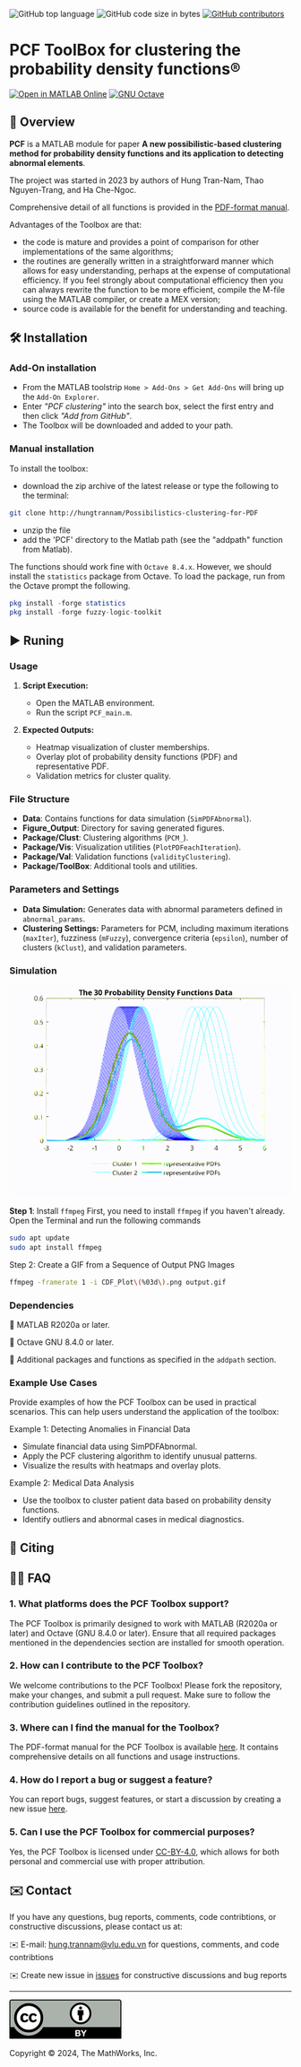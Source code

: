 ![GitHub top language](https://img.shields.io/github/languages/top/hungtrannam/Clustering-for-functionals-data)
![GitHub code size in bytes](https://img.shields.io/github/languages/code-size/hungtrannam/Clustering-for-functionals-data)
[![GitHub contributors](https://img.shields.io/github/contributors/hungtrannam/Clustering-for-functionals-data)](https://github.com/hungtrannam/Clustering-for-functionals-data/graphs/contributors)

# PCF ToolBox for clustering the probability density functions&reg;


[![Open in MATLAB Online](https://www.mathworks.com/images/responsive/global/open-in-matlab-online.svg)](https://matlab.mathworks.com/open/github/v1?repo=UniprJRC/FSDA&project=FSDA.prj)
[![GNU Octave](https://img.shields.io/badge/Powered_by-GNU_Octave-blue.svg)](https://www.gnu.org/software/octave/)


## 🌟 Overview

**PCF** is a MATLAB module for paper **A new possibilistic-based clustering method for probability density functions and its application to detecting abnormal elements**.

The project was started in 2023 by authors of Hung Tran-Nam, Thao Nguyen-Trang, and Ha Che-Ngoc.

Comprehensive detail of all functions is provided in the [PDF-format manual](https://github.com/hungtrannam/Possibilistic-clustering-for-PDF/blob/main/PCF-manual.pdf).


Advantages of the Toolbox are that:

* the code is mature and provides a point of comparison for other implementations of the same algorithms;
* the routines are generally written in a straightforward manner which allows for easy understanding, perhaps at the expense of computational efficiency. If you feel strongly about computational efficiency then you can always rewrite the function to be more efficient, compile the M-file using the MATLAB compiler, or create a MEX version;
* source code is available for the benefit for understanding and teaching.



## 🛠️ Installation

### Add-On installation
* From the MATLAB toolstrip ```Home > Add-Ons > Get Add-Ons``` will bring up the ```Add-On Explorer```.
* Enter *"PCF clustering"* into the search box, select the first entry and then click *"Add from GitHub"*.
* The Toolbox will be downloaded and added to your path.

### Manual installation

To install the toolbox:
* download the zip archive of the latest release or type the following to the terminal:

```sh
git clone http://hungtrannam/Possibilistics-clustering-for-PDF
```

* unzip the file
* add the 'PCF' directory to the Matlab path (see the "addpath" function from Matlab).


The functions should work fine with `Octave 8.4.x`. However, we should install the ```statistics``` package from Octave. To load the package, run from the Octave prompt the following.

```Octave
pkg install -forge statistics
pkg install -forge fuzzy-logic-toolkit
```

## ▶️ Runing

### Usage

1. **Script Execution:**
   - Open the MATLAB environment.
   - Run the script `PCF_main.m`.

2. **Expected Outputs:**
   - Heatmap visualization of cluster memberships.
   - Overlay plot of probability density functions (PDF) and representative PDF.
   - Validation metrics for cluster quality.

### File Structure

- **Data**: Contains functions for data simulation (`SimPDFAbnormal`).
- **Figure_Output**: Directory for saving generated figures.
- **Package/Clust**: Clustering algorithms (`PCM_`).
- **Package/Vis**: Visualization utilities (`PlotPDFeachIteration`).
- **Package/Val**: Validation functions (`validityClustering`).
- **Package/ToolBox**: Additional tools and utilities.

### Parameters and Settings

- **Data Simulation:** Generates data with abnormal parameters defined in `abnormal_params`.
- **Clustering Settings:** Parameters for PCM, including maximum iterations (`maxIter`), fuzziness (`mFuzzy`), convergence criteria (`epsilon`), number of clusters (`kClust`), and validation parameters.

### Simulation

![Description of the GIF](images/output.gif)

**Step 1**: Install `ffmpeg`
First, you need to install `ffmpeg` if you haven't already. Open the Terminal and run the following commands
```sh
sudo apt update
sudo apt install ffmpeg
```
Step 2: Create a GIF from a Sequence of Output PNG Images

```sh
ffmpeg -framerate 1 -i CDF_Plot\(%03d\).png output.gif
```

### Dependencies

🤖 MATLAB R2020a or later.

🤖 Octave GNU 8.4.0 or later.

🤖 Additional packages and functions as specified in the `addpath` section.

### Example Use Cases

Provide examples of how the PCF Toolbox can be used in practical scenarios. This can help users understand the application of the toolbox:

Example 1: Detecting Anomalies in Financial Data

* Simulate financial data using SimPDFAbnormal.
* Apply the PCF clustering algorithm to identify unusual patterns.
* Visualize the results with heatmaps and overlay plots.

Example 2: Medical Data Analysis

* Use the toolbox to cluster patient data based on probability density functions.
* Identify outliers and abnormal cases in medical diagnostics.

## 📖 Citing





## 🙋‍♂️ FAQ

### 1. What platforms does the PCF Toolbox support?

The PCF Toolbox is primarily designed to work with MATLAB (R2020a or later) and Octave (GNU 8.4.0 or later). Ensure that all required packages mentioned in the dependencies section are installed for smooth operation.

### 2. How can I contribute to the PCF Toolbox?

We welcome contributions to the PCF Toolbox! Please fork the repository, make your changes, and submit a pull request. Make sure to follow the contribution guidelines outlined in the repository.

### 3. Where can I find the manual for the Toolbox?

The PDF-format manual for the PCF Toolbox is available [here](https://github.com/hungtrannam/Possibilistics-clustering-for-PDF/blob/main/PCF-manual.pdf). It contains comprehensive details on all functions and usage instructions.

### 4. How do I report a bug or suggest a feature?

You can report bugs, suggest features, or start a discussion by creating a new issue [here]([link_to_issues](https://github.com/hungtrannam/Clustering-for-functionals-data/issues)).

### 5. Can I use the PCF Toolbox for commercial purposes?

Yes, the PCF Toolbox is licensed under [CC-BY-4.0](https://creativecommons.org/licenses/by/4.0/), which allows for both personal and commercial use with proper attribution.





## ✉️ Contact

If you have any questions, bug reports, comments, code contribtions, or constructive discussions, please contact us at:

✉️ E-mail: hung.trannam@vlu.edu.vn for questions, comments, and code contribtions

✉️ Create new issue in [issues](https://github.com/hungtrannam/Clustering-for-functionals-data/issues) for constructive discussions and bug reports





-----------

[![CC-BY-4.0](https://github.com/hungtrannam/Clustering-for-functionals-data/blob/main/images/cc-by-40.png)](https://creativecommons.org/licenses/by/4.0/)

Copyright &copy; 2024, The MathWorks, Inc.



